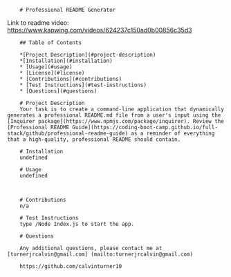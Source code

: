 
        # Professional README Generator

Link to readme video: https://www.kapwing.com/videos/624237c150ad0b00856c35d3

        ## Table of Contents
        
        *[Project Description](#project-description)
        *[Installation](#installation)
        * [Usage](#usage)
        * [License](#license)
        * [Contributions](#contributions)
        * [Test Instructions](#test-instructions)
        * [Questions](#questions)
        
        # Project Description
        Your task is to create a command-line application that dynamically generates a professional README.md file from a user's input using the [Inquirer package](https://www.npmjs.com/package/inquirer). Review the [Professional README Guide](https://coding-boot-camp.github.io/full-stack/github/professional-readme-guide) as a reminder of everything that a high-quality, professional README should contain.

        # Installation
        undefined

        # Usage
        undefined

        

        # Contributions
        n/a

        # Test Instructions
        type /Node Index.js to start the app.
        
        # Questions
        
        Any additional questions, please contact me at [turnerjrcalvin@gmail.com] (mailto:turnerjrcalvin@gmail.com)

        https://github.com/calvinturner10
        